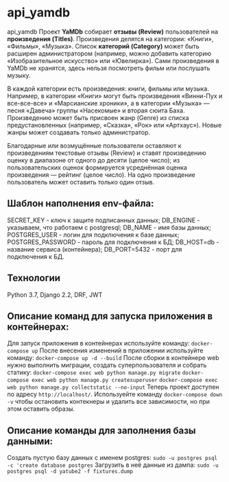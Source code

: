 # api_yamdb
api_yamdb
Проект **YaMDb** собирает **отзывы (Review)** пользователей на **произведения (Titles)**. Произведения делятся на категории: «Книги», «Фильмы», «Музыка». Список **категорий (Category)** может быть расширен администратором (например, можно добавить категорию «Изобразительное искусство» или «Ювелирка»).
Сами произведения в YaMDb не хранятся, здесь нельзя посмотреть фильм или послушать музыку.

В каждой категории есть произведения: книги, фильмы или музыка. Например, в категории «Книги» могут быть произведения «Винни-Пух и все-все-все» и «Марсианские хроники», а в категории «Музыка» — песня «Давеча» группы «Насекомые» и вторая сюита Баха.
Произведению может быть присвоен жанр (Genre) из списка предустановленных (например, «Сказка», «Рок» или «Артхаус»). Новые жанры может создавать только администратор.

Благодарные или возмущённые пользователи оставляют к произведениям текстовые отзывы (Review) и ставят произведению оценку в диапазоне от одного до десяти (целое число); из пользовательских оценок формируется усреднённая оценка произведения — рейтинг (целое число). На одно произведение пользователь может оставить только один отзыв.

## Шаблон наполнения env-файла:
SECRET_KEY - ключ к защите подписанных данных;
DB_ENGINE - указываем, что работаем с postgresql;
DB_NAME - имя базы данных;
POSTGRES_USER - логин для подключения к базе данных;
POSTGRES_PASSWORD - пароль для подключения к БД;
DB_HOST=db - название сервиса (контейнера);
DB_PORT=5432 - порт для подключения к БД.

## Технологии
Python 3.7, Django 2.2, DRF, JWT

## Описание команд для запуска приложения в контейнерах:
Для запуск приложения в контейнерах используйте команду:
```docker-compose up```
После внесения изменений в приложении используйте команду:
```docker-compose up -d --build```
После сборки в контейнере web нужно выполнить миграции, создать суперпользователя и собрать статику:
```docker-compose exec web python manage.py migrate```
```docker-compose exec web python manage.py createsuperuser```
```docker-compose exec web python manage.py collectstatic --no-input```
Теперь проект доступен по адресу ```http://localhost/```.
Используейте команду ```docker-compose down -v``` чтобы остановить контекнеры и удалить все зависимости, но при этом оставить образы.
## Описание команды для заполнения базы данными:
Создать пустую базу данных с именем postgres:
```sudo -u postgres psql -c 'create database postgres```
Загрузить в неё данные из дампа: 
```sudo -u postgres psql -d yatube2 -f fixtures.dump```
